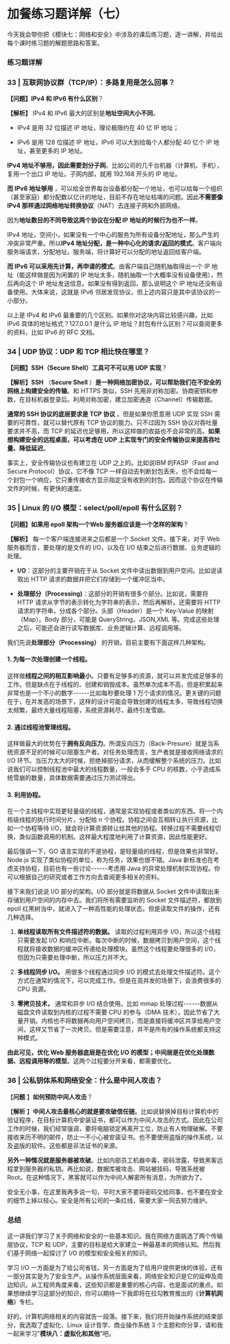 # 加餐练习题详解（七）

今天我会带你把《模块七：网络和安全》中涉及的课后练习题，逐一讲解，并给出每个课时练习题的解题思路和答案。

### 练习题详解

### 33 \| 互联网协议群（TCP/IP）：多路复用是怎么回事？

**【问题】IPv4 和 IPv6 有什么区别**？

**【解析】** IPv4 和 IPv6 最大的区别是**地址空间大小不同**。

* IPv4 是用 32 位描述 IP 地址，理论极限约在 40 亿 IP 地址；

* IPv6 是用 128 位描述 IP 地址，IPv6 可以大到给每个人都分配 40 亿个 IP 地址，甚至更多的 IP 地址。

**IPv4 地址不够用，因此需要划分子网**。比如公司的几千台机器（计算机、手机），复用一个出口 IP 地址。子网内部，就用 192.168 开头的 IP 地址。

**而 IPv6 地址够用** ，可以给全世界每台设备都分配一个地址，也可以给每一个组织（甚至家庭）都分配数以亿计的地址，目前不存在地址枯竭的问题。因此**不需要像 IPv4 那样通过网络地址转换协议**（NAT）去连接子网和外部网络。

因为**地址数目的不同导致这两个协议在分配 IP 地址的时候行为也不一样**。

IPv4 地址，空间小，如果没有一个中心的服务为所有设备分配地址，那么产生的冲突非常严重。所以**IPv4 地址分配，是一种中心化的请求/返回的模式**。客户端向服务端请求，分配地址。服务端，将计算好可以分配的地址返回给客户端。

**而 IPv6 可以采用先计算，再申请的模式**。由客户端自己随机抽取得出一个 IP 地址（能这样做是因为闲置的 IP 地址太多，随机抽取一个大概率没有设备使用），然后再向这个 IP 地址发送信息。如果没有得到返回，那么说明这个 IP 地址还没有设备使用。大体来说，这就是 IPv6 邻居发现协议，但上述内容只是其中该协议的一小部分。

以上是 IPv4 和 IPv6 最重要的几个区别。如果你对这块内容比较感兴趣，比如 IPv6 具体的地址格式？127.0.0.1 是什么 IP 地址？封包有什么区别？可以查阅更多的资料，比如 IPv6 的 RFC 文档。

### 34 \| UDP 协议：UDP 和 TCP 相比快在哪里？

**【问题】SSH（Secure Shell）工具可不可以用 UDP 实现**？

**【解析】SSH** （**Secure Shell** ）**是一种网络加密协议，可以帮助我们在不安全的网络上构建安全的传输**。和 HTTPS 类似，SSH 先用非对称加密。协商密钥和参数，在目标机器登录后。利用对称加密，建立加密通道（Channel）传输数据。

**通常的 SSH 协议的底层要求是 TCP 协议** 。但是如果你愿意用 UDP 实现 SSH 需要的可靠性，就可以替代原有 TCP 协议的能力。只不过因为 SSH 协议对吞吐量要求并不高，而 TCP 的延迟也足够用，所以这样做的收益也不会非常的高。**如果想构建安全的远程桌面，可以考虑在 UDP 上实现专门的安全传输协议来提高吞吐量、降低延迟**。

事实上，安全传输协议也有建立在 UDP 之上的。比如说IBM 的FASP（Fast and Secure Protocol）协议，它不像 TCP 一样自动去判断封包丢失，也不会给每一个封包一个响应，它只重传接收方显示指定没有收到的封包。因而这个协议在传输文件的时候，有更快的速度。

### 35 \| Linux 的 I/O 模型：select/poll/epoll 有什么区别？

**【问题】如果用 epoll 架构一个Web 服务器应该是一个怎样的架构**？

**【解析】** 每一个客户端连接进来之后都是一个 Socket 文件。接下来，对于 Web 服务器而言，要处理的是文件的 I/O，以及在 I/O 结束之后进行数据、业务逻辑的处理。

* **I/O**：这部分的主要开销在于从 Socket 文件中读出数据到用户空间。比如说读取出 HTTP 请求的数据并把它们存储到一个缓冲区当中。

* **处理部分（Processing)**：这部分的开销有很多个部分。比如说，需要将 HTTP 请求从字节的表示转化为字符串的表示，然后再解析。还需要将 HTTP 请求的字符串，分成各个部分。头部（Header）是一个 Key-Value 的映射（Map）。Body 部分，可能是 QueryString，JSON,XML 等。完成这些处理之后，可能还会进行读写数据库、业务逻辑计算、远程调用等。

我们先说**处理部分（Processing）** 的开销，目前主要有下面这样几种架构。

#### 1. 为每一次处理创建一个线程。

这样做**线程之间的相互影响最小**。只要有足够多的资源，就可以并发完成足够多的工作。但是缺点在于线程的、创建和销毁成本。虽然单次成本不高，但是积累起来非常也是一个不小的数字------比如每秒要处理 1 万个请求的情况。更关键的问题在于，在并发高的场景下，这样的设计可能会导致创建的线程太多，导致线程切换太频繁，最终大量线程阻塞，系统资源耗尽，最终引发雪崩。

#### 2. 通过线程池管理线程。

这样做最大的优势在于**拥有反向压力**。所谓反向压力（Back-Presure）就是当系统资源不足的时候可以阻塞生产者。对任务处理而言，生产者就是接收网络请求的 I/O 环节。当压力太大的时候，拒绝掉部分请求，从而缓解整个系统的压力。比如说我们可以控制线程池中最大的线程数量，一般会多于 CPU 的核数，小于造成系统雪崩的数量，具体数据需要通过压力测试得出。

#### 3. 利用协程。

在一个主线程中实现更轻量级的线程，通常是实现协程或者类似的东西。将一个内核级线程的执行时间分片，分配给 n 个协程。协程之间会互相转让执行资源，比如一个协程等待 I/O，就会将计算资源转让给其他的协程。转换过程不需要线程切换，类似函数调用的机制。这样最大程度地利用了计算资源，因此性能更好。

最后强调一下，GO 语言实现的不是协程，是轻量级的线程，但是效果也非常好。Node.js 实现了类似协程的单位，称为任务，效果也很不错。Java 新标准也在考虑支持协程，目前也有一些讨论------考虑用 Java 的异常处理机制实现协程。你可以根据自己的研究或者工作方向去查阅更多相关的资料。

接下来我们说说 I/O 部分的架构。I/O 部分就是将数据从 Socket 文件中读取出来存储到用户空间的内存中去。我们将所有需要监听的 Socket 文件描述符，都放到 epoll 红黑树当中，就进入了一种高性能的处理状态。但是读取文件的操作，还有几种选择。

1. **单线程读取所有文件描述符的数据。** 读取的过程利用异步 I/O，所以这个线程只需要发起 I/O 和响应中断。每次中断的时候，数据拷贝到用户空间，这个线程就将接收数据的缓冲区传递给处理模块。虽然这个线程要处理很多的 I/O，但因为只需要处理中断，所以压力并不大。

2. **多线程同步 I/O。** 用很多个线程通过同步 I/O 的模式去处理文件描述符。这个方式在通常的情况下，可以完成工作。但是在高并发的场景下，会浪费很多的 CPU 资源。

3. **零拷贝技术，** 通常和异步 I/O 结合使用。比如 mmap 处理过程------数据从磁盘文件读取到内核的过程不需要 CPU 的参与（DMA 技术），因此节省了大量开销。内核也不将数据再向用户空间拷贝，而是直接将缓冲区共享给用户空间，这样又节省了一次拷贝。但是需要注意，并不是所有的操作系统都支持这种模式。

**由此可见，优化 Web 服务器底层是在优化 I/O 的模型；中间层是在优化处理数据、远程调用等的模型**。这两个过程要分开来看，都需要优化。

### 36 \| 公私钥体系和网络安全：什么是中间人攻击？

【**问题** 】**如何预防中间人攻击**？

【**解析** 】**中间人攻击最核心的就是要攻破信任链**。比如说替换掉目标计算机中的验证程序，在目标计算机中安装证书，都可以作为中间人攻击的方式。因此在公司工作的时候，我们经常强调，要将电脑锁定再离开工位，防止有人物理破解。不要接收来历不明的邮件，防止一不小心被安装证书。也不要使用盗版的操作系统，以及盗版的软件。这些都是非法证书的来源。

**另外一种情况就是服务器被攻破**。比如内部员工机器中毒，密码泄露，导致黑客远程拿到服务器的私钥。再比如说，数据库被攻击、网站被挂码，导致系统被 Root。在这种情况下，黑客就可以作为中间人解密所有消息，为所欲为了。

安全无小事，在这里我再多说一句，平时大家不要将密码交给同事，也不要在安全的细节上掉以轻心。安全是所有公司的一条红线，需要大家一同去努力维护。

### 总结

这一讲我们学习了关于网络和安全的一些基本知识。我在网络方面挑选了两个传输层协议，TCP 和 UDP，主要的目标是给大家建立一种最基本的网络认知。然后我们基于网络一起探讨了 I/O 的模型和安全相关的知识。

学习 I/O 一方面是为了给公司省钱，另一方面是为了给用户提供更快的体验，还有一部分其实是为了安全生产。从操作系统层面来看，网络安全知识是它的延伸及周边知识。从工程师角度来看，这些知识都是重要的核心内容，也是面试的重点。如果想继续学习这部分的知识，你可以期待一下我即将在拉勾教育推出的《**计算机网络**》专栏。

好的，计算机网络相关的内容就告一段落。接下来，我们将开始操作系统的结束部分，我选取了虚拟化、Linux 设计哲学、商业操作系统 3 个主题和你分享，请和我一起来学习"**模块八：虚拟化和其他**"吧。

